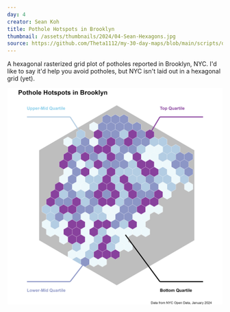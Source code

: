```yaml
---
day: 4
creator: Sean Koh
title: Pothole Hotspots in Brooklyn
thumbnail: /assets/thumbnails/2024/04-Sean-Hexagons.jpg
source: https://github.com/Theta1112/my-30-day-maps/blob/main/scripts/day-4.R
---
```


A hexagonal rasterized grid plot of potholes reported in Brooklyn, NYC. I'd like to say it'd help you avoid potholes, but NYC isn't laid out in a hexagonal grid (yet).

![Screenshot of map](assets/thumbnails/2024/04-Sean-Hexagons.jpg)